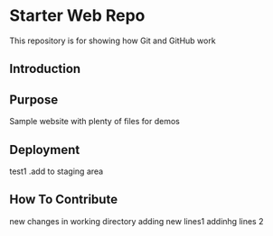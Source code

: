 # Starter Web Repo
This repository is for showing how Git and GitHub work

## Introduction
## Purpose
Sample website with plenty of files for demos


## Deployment
test1 .add to staging area
## How To Contribute
new changes in working directory
adding  new lines1
addinhg lines 2